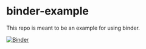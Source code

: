 # binder-example
This repo is meant to be an example for using binder.

[![Binder](https://mybinder.org/badge_logo.svg)](https://mybinder.org/v2/zenodo/%5B!%5BDOI%5D(https%3A%2F%2Fzenodo.org%2Fbadge%2F222008654.svg)%5D(https%3A%2F%2Fzenodo.org%2Fbadge%2Flatestdoi%2F222008654)/)
